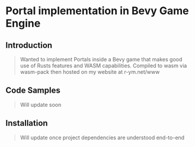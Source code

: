 # Portal implementation in Bevy Game Engine

## Introduction

>Wanted to implement Portals inside a Bevy game that makes good use of Rusts features and WASM capabilities. Compiled to wasm via wasm-pack then hosted on my website at r-ym.net/www

## Code Samples

> Will update soon

## Installation

> Will update once project dependencies are understood end-to-end
